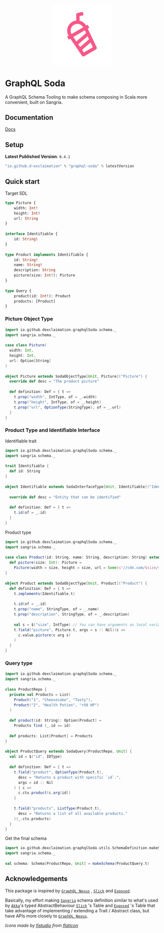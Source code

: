 <p align="center">
    <img src="./icon.png" width="200" />
</p>
<p align="center"> <h1>GraphQL Soda</h1></p>


A GraphQL Schema Tooling to make schema composing in Scala more convenient, built on Sangria.

## Documentation

[Docs](https://graphqlsoda.netlify.app)

## Setup

**Latest Published Version**: `0.4.1`

```sbt
"io.github.d-exclaimation" % "graphql-soda" % latestVersion
```

## Quick start

Target SDL

```graphql
type Picture {
    width: Int!
    height: Int!
    url: String
}

interface Identifiable {
    id: String!
}

type Product implements Identifiable {
    id: String!
    name: String!
    description: String
    picture(size: Int!): Picture
}

type Query {
    product(id: Int!): Product
    products: [Product]
}
```

### Picture Object Type

```scala
import io.github.dexclaimation.graphqlSoda.schema._
import sangria.schema._

case class Picture(
  width: Int,
  height: Int,
  url: Option[String]
)

object Picture extends SodaObjectType[Unit, Picture]("Picture") {
  override def desc = "The product picture"

  def definition: Def = { t =>
    t.prop("width", IntType, of = _.width)
    t.prop("height", IntType, of = _.height)
    t.prop("url", OptionType(StringType), of = _.url)
  }
}
```

### Product Type and Identifiable Interface

Identifiable trait

```scala
import io.github.dexclaimation.graphqlSoda.schema._
import sangria.schema._

trait Identifiable {
  def id: String
}

object Identifiable extends SodaInterfaceType[Unit, Identifiable]("Identifiable") {

  override def desc = "Entity that can be identified"

  def definition: Def = { t =>
    t.id(of = _.id)
  }
}
```

Product type

```scala
import io.github.dexclaimation.graphqlSoda.schema._
import sangria.schema._

case class Product(id: String, name: String, description: String) extends Identifiable {
  def picture(size: Int): Picture =
    Picture(width = size, height = size, url = Some(s"//cdn.com/$size/$id.jpg"))
}

object Product extends SodaObjectType[Unit, Product]("Product") {
  def definition: Def = { t =>
    t.implements(Identifiable.t)

    t.id(of = _.id)
    t.prop("name", StringType, of = _.name)
    t.prop("description", StringType, of = _.description)

    val s = $("size", IntType) // You can have arguments as local variable (object global / static works fine)
    t.field("picture", Picture.t, args = s :: Nil)(c =>
      c.value.picture(c arg s)
    )
  }
}
```

### Query type

```scala
import io.github.dexclaimation.graphqlSoda.schema._
import sangria.schema._

class ProductRepo {
  private val Products = List(
    Product("1", "Cheesecake", "Tasty"),
    Product("2", "Health Potion", "+50 HP")
  )

  def product(id: String): Option[Product] =
    Products find (_.id == id)

  def products: List[Product] = Products
}

object ProductQuery extends SodaQuery[ProductRepo, Unit] {
  val id = $("id", IDType)

  def definition: Def = { t =>
    t.field("product", OptionType(Product.t),
      desc = "Returns a product with specific `id`.",
      args = id :: Nil
    ) { c =>
      c.ctx.product(c.arg(id))
    }

    t.field("products", ListType(Product.t),
      desc = "Returns a list of all available products."
    )(_.ctx.products)
  }
}
```

Get the final schema

```scala
import io.github.dexclaimation.graphqlSoda.utils.SchemaDefinition.makeSchema
import sangria.schema._

val schema: Schema[ProductRepo, Unit] = makeSchema(ProductQuery.t)
```

## Acknowledgements

This package is inspired by [`GraphQL Nexus`](https://github.com/graphql-nexus/nexus)
, [`Slick`](https://scala-slick.org/) and [`Exposed`](https://github.com/JetBrains/Exposed).

Basically, my effort making [`Sangria`](https://github.com/sangria-graphql/sangria)
schema definition similar to what's used by [`Akka`](https://akka.io)'s typed
AbstractBehaviour [`Slick`](https://scala-slick.org/) 's Table and [`Exposed`](https://github.com/JetBrains/Exposed) 's
Table that take advantage of implementing / extending a Trait / Abstract class, but have APIs more closely
to [`GraphQL Nexus`](https://github.com/graphql-nexus/nexus).

<i>Icons made by <a href="" title="fjstudio">fjstudio</a> from <a href="https://www.flaticon.com/" title="Flaticon">
flaticon</a></i>

